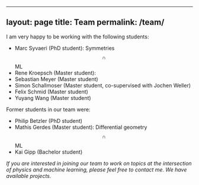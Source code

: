 <script type="text/javascript" async
  src="https://cdn.mathjax.org/mathjax/latest/MathJax.js?config=TeX-MML-AM_CHTML">
</script>
---
layout: page
title: Team
permalink: /team/
---

I am very happy to be working with the following students:

- Marc Syvaeri (PhD student): Symmetries   $$ \cap $$   ML
- Rene Kroepsch (Master student): 
- Sebastian Meyer (Master student)
- Simon Schallmoser (Master student, co-supervised with Jochen Weller)
- Felix Schmid (Master student)
- Yuyang Wang (Master student)

Former students in our team were:

- Philip Betzler (PhD student)
- Mathis Gerdes (Master student): Differential geometry $$ \cap $$ ML 
- Kai Gipp (Bachelor student)


*If you are interested in joining our team to work on topics at the intersection of physics and machine learning, please feel free to contact me. We have available projects.*
